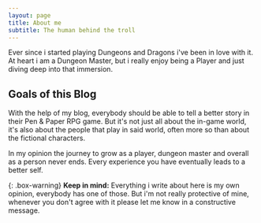 ```yaml
---
layout: page
title: About me
subtitle: The human behind the troll
---
```


Ever since i started playing Dungeons and Dragons i've been in love with it. At heart i am a Dungeon Master, but i really enjoy being a Player and just diving deep into that immersion.

## Goals of this Blog
With the help of my blog, everybody should be able to tell a better story in their Pen & Paper RPG game. But it's not just all about the in-game world, it's also about the people that play in said world, often more so than about the fictional characters. 

In my opinion the journey to grow as a player, dungeon master and overall as a person never ends. Every experience you have eventually leads to a better self.

{: .box-warning}
**Keep in mind:** Everything i write about here is my own opinion, everybody has one of those. But i'm not really protective of mine, whenever you don't agree with it please let me know in a constructive message. 
